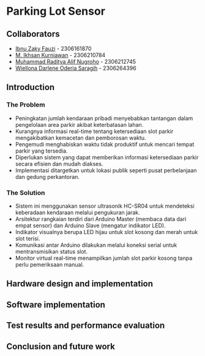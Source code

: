 # Parking Lot Sensor

## Collaborators
- [Ibnu Zaky Fauzi](https://github.com/IbnuZakyFauzi) - 2306161870
- [M. Ikhsan Kurniawan](https://github.com/esuuun) - 2306210784
- [Muhammad Raditya Alif Nugroho](https://github.com/dityalif) - 2306212745
- [Wiellona Darlene Oderia Saragih](https://github.com/wiellona) - 2306264396

## Introduction 
### The Problem
* Peningkatan jumlah kendaraan pribadi menyebabkan tantangan dalam pengelolaan area parkir akibat keterbatasan lahan.
* Kurangnya informasi real-time tentang ketersediaan slot parkir mengakibatkan kemacetan dan pemborosan waktu.
* Pengemudi menghabiskan waktu tidak produktif untuk mencari tempat parkir yang tersedia.
* Diperlukan sistem yang dapat memberikan informasi ketersediaan parkir secara efisien dan mudah diakses.
* Implementasi ditargetkan untuk lokasi publik seperti pusat perbelanjaan dan gedung perkantoran.

### The Solution
* Sistem ini menggunakan sensor ultrasonik HC-SR04 untuk mendeteksi keberadaan kendaraan melalui pengukuran jarak.
* Arsitektur rangkaian terdiri dari Arduino Master (membaca data dari empat sensor) dan Arduino Slave (mengatur indikator LED).
* Indikator visualnya berupa LED hijau untuk slot kosong dan merah untuk slot terisi.
* Komunikasi antar Arduino dilakukan melalui koneksi serial untuk mentransmisikan status slot.
* Monitor virtual real-time menampilkan jumlah slot parkir kosong tanpa perlu pemeriksaan manual.

## Hardware design and implementation 


## Software implementation 


## Test results and performance evaluation


## Conclusion and future work
